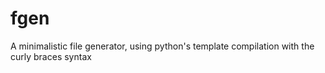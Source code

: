 # fgen
A minimalistic file generator, using python's template compilation with the curly braces syntax
